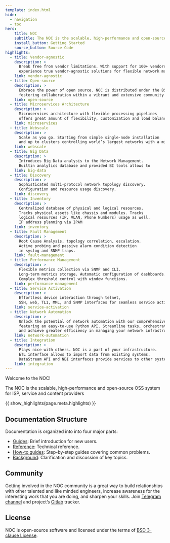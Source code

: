 ```yaml
---
template: index.html
hide:
  - navigation
  - toc
hero:
    title: NOC
    subtitle: The NOC is the scalable, high-performance and open-source OSS system for ISP, service and content providers
    install_button: Getting Started
    source_button: Source Code
highlights:
  - title: Vendor-agnostic
    description: >
      Break free from vendor limitations. With support for 100+ vendors and ongoing expansion, 
      experience true vendor-agnostic solutions for flexible network management
    link: vendor-agnostic
  - title: Open-source
    description: >
      Embrace the power of open source. NOC is distributed under the BSD License,
      fostering collaboration within a vibrant and extensive community
    link: open-source
  - title: Microservices Architecture
    description: >
      Microservices architecture with flexible processing pipelines 
      offers great amount of flexibility, customization and load balancing.
    link: microservices
  - title: Webscale
    description: >
      Scale as you go. Starting from simple single-node installation
      and up to clusters controlling world’s largest networks with a million of objects.
    link: webscale
  - title: Big Data
    description: >
      Introduces Big Data analysis to the Network Management. 
      Builtin analytics database and provided BI tools allows to
    link: big-data
  - title: Discovery
    description: >
      Sophisticated multi-protocol network topology discovery.
      Configuration and resource usage discovery.
    link: discovery
  - title: Inventory
    description: >
      Centralized database of physical and logical resources.
      Tracks physical assets like chassis and modules. Tracks
      logical resources (IP, VLAN, Phone Numbers) usage as well.
      IP address planning via IPAM
    link: inventory
  - title: Fault Management
    description: >
      Root Cause Analysis, topology correlation, escalation.
      Active probing and passive alarm condition detection
      in syslog and SNMP traps.
    link: fault-management
  - title: Performance Management
    description: >
      Flexible metrics collection via SNMP and CLI.
      Long-term metrics storage. Automatic configuration of dashboards.
      Complex threshold control with window functions.
    link: performance-management
  - title: Service Activation
    description: >
      Effortless device interaction through telnet, 
      SSH, web, TL1, MML, and SNMP interfaces for seamless service activation.
    link: service-activation
  - title: Network Automation
    description: >
      Unlock the potential of network automation with our comprehensive framework,
      featuring an easy-to-use Python API. Streamline tasks, orchestrate processes, 
      and achieve greater efficiency in managing your network infrastructure."
    link: network-automation
  - title: Integration
    description: >
      Plays nice with others. NOC is a part of your infrastructure.
      ETL interface allows to import data from existing systems.
      DataStream API and NBI interfaces provide services to other system.
    link: integration
---
```

Welcome to the NOC! 

The NOC is the scalable, high-performance and open-source OSS system for ISP,
service and content providers

{{ show_highlights(page.meta.highlights) }}

## Documentation Structure

Documentation is organized into into four major parts:

- [Guides](sections-overview/guides.md): Brief introduction for new users.
- [Reference](sections-overview/references.md): Technical reference.
- [How-to guides](sections-overview/howto.md): Step-by-step guides covering common problems.
- [Background](sections-overview/background.md): Clarification and discussion of key topics.

## Community

Getting involved in the NOC community is a great way to build relationships 
with other talented and like minded engineers, increase awareness
for the interesting work that you are doing, and sharpen your skills.
Join [Telegram channel](https://t.me/nocproject)
and project’s [Gitlab](https://code.getnoc.com/noc/noc/) tracker.

## License
NOC is open-source software and licensed under the terms of [BSD 3-clause License](license.md).